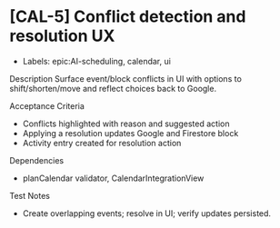 # [CAL-5] Conflict detection and resolution UX

- Labels: epic:AI-scheduling, calendar, ui

Description
Surface event/block conflicts in UI with options to shift/shorten/move and reflect choices back to Google.

Acceptance Criteria
- Conflicts highlighted with reason and suggested action
- Applying a resolution updates Google and Firestore block
- Activity entry created for resolution action

Dependencies
- planCalendar validator, CalendarIntegrationView

Test Notes
- Create overlapping events; resolve in UI; verify updates persisted.
